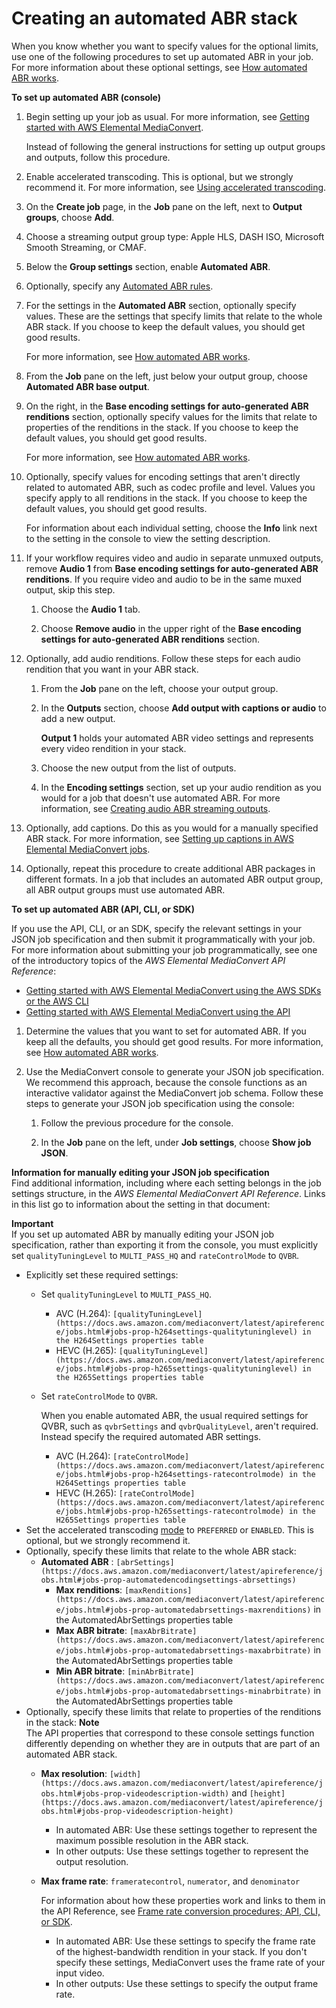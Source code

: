 # Creating an automated ABR stack<a name="creating-an-automated-abr-stack"></a>

When you know whether you want to specify values for the optional limits, use one of the following procedures to set up automated ABR in your job\. For more information about these optional settings, see [How automated ABR works](how-automated-abr-works.md)\.

**To set up automated ABR \(console\)**

1. Begin setting up your job as usual\. For more information, see [Getting started with AWS Elemental MediaConvert](getting-started.md)\.

   Instead of following the general instructions for setting up output groups and outputs, follow this procedure\.

1. Enable accelerated transcoding\. This is optional, but we strongly recommend it\. For more information, see [Using accelerated transcoding](accelerated-transcoding.md)\.

1. On the **Create job** page, in the **Job** pane on the left, next to **Output groups**, choose **Add**\.

1. Choose a streaming output group type: Apple HLS, DASH ISO, Microsoft Smooth Streaming, or CMAF\.

1. Below the **Group settings** section, enable **Automated ABR**\.

1. Optionally, specify any [Automated ABR rules](automated-abr-rules.md)\.

1. For the settings in the **Automated ABR** section, optionally specify values\. These are the settings that specify limits that relate to the whole ABR stack\. If you choose to keep the default values, you should get good results\.

   For more information, see [How automated ABR works](how-automated-abr-works.md)\.

1. From the **Job** pane on the left, just below your output group, choose **Automated ABR base output**\. 

1. On the right, in the **Base encoding settings for auto\-generated ABR renditions** section, optionally specify values for the limits that relate to properties of the renditions in the stack\. If you choose to keep the default values, you should get good results\.

   For more information, see [How automated ABR works](how-automated-abr-works.md)\.

1. Optionally, specify values for encoding settings that aren't directly related to automated ABR, such as codec profile and level\. Values you specify apply to all renditions in the stack\. If you choose to keep the default values, you should get good results\.

   For information about each individual setting, choose the **Info** link next to the setting in the console to view the setting description\.

1. If your workflow requires video and audio in separate unmuxed outputs, remove **Audio 1** from **Base encoding settings for auto\-generated ABR renditions**\. If you require video and audio to be in the same muxed output, skip this step\.

   1. Choose the **Audio 1** tab\.

   1. Choose **Remove audio** in the upper right of the **Base encoding settings for auto\-generated ABR renditions** section\.

1. Optionally, add audio renditions\. Follow these steps for each audio rendition that you want in your ABR stack\.

   1. From the **Job** pane on the left, choose your output group\.

   1. In the **Outputs** section, choose **Add output with captions or audio** to add a new output\.

      **Output 1** holds your automated ABR video settings and represents every video rendition in your stack\.

   1. Choose the new output from the list of outputs\.

   1. In the **Encoding settings** section, set up your audio rendition as you would for a job that doesn't use automated ABR\. For more information, see [Creating audio ABR streaming outputs](audio-abr-streaming-outputs.md)\.

1. Optionally, add captions\. Do this as you would for a manually specified ABR stack\. For more information, see [Setting up captions in AWS Elemental MediaConvert jobs](including-captions.md)\.

1. Optionally, repeat this procedure to create additional ABR packages in different formats\. In a job that includes an automated ABR output group, all ABR output groups must use automated ABR\.

**To set up automated ABR \(API, CLI, or SDK\)**

If you use the API, CLI, or an SDK, specify the relevant settings in your JSON job specification and then submit it programmatically with your job\. For more information about submitting your job programmatically, see one of the introductory topics of the *AWS Elemental MediaConvert API Reference*:
+ [Getting started with AWS Elemental MediaConvert using the AWS SDKs or the AWS CLI](https://docs.aws.amazon.com/mediaconvert/latest/apireference/custom-endpoints.html)
+ [Getting started with AWS Elemental MediaConvert using the API](https://docs.aws.amazon.com/mediaconvert/latest/apireference/getting-started.html)

1. Determine the values that you want to set for automated ABR\. If you keep all the defaults, you should get good results\. For more information, see [How automated ABR works](how-automated-abr-works.md)\.

1. Use the MediaConvert console to generate your JSON job specification\. We recommend this approach, because the console functions as an interactive validator against the MediaConvert job schema\. Follow these steps to generate your JSON job specification using the console:

   1. Follow the previous procedure for the console\.

   1. In the **Job** pane on the left, under **Job settings**, choose **Show job JSON**\.

**Information for manually editing your JSON job specification**  
Find additional information, including where each setting belongs in the job settings structure, in the *AWS Elemental MediaConvert API Reference*\. Links in this list go to information about the setting in that document:

**Important**  
If you set up automated ABR by manually editing your JSON job specification, rather than exporting it from the console, you must explicitly set `qualityTuningLevel` to `MULTI_PASS_HQ` and `rateControlMode` to `QVBR`\.
+ Explicitly set these required settings:
  + Set `qualityTuningLevel` to `MULTI_PASS_HQ`\.
    + AVC \(H\.264\): `[qualityTuningLevel](https://docs.aws.amazon.com/mediaconvert/latest/apireference/jobs.html#jobs-prop-h264settings-qualitytuninglevel) in the H264Settings properties table`
    + HEVC \(H\.265\): `[qualityTuningLevel](https://docs.aws.amazon.com/mediaconvert/latest/apireference/jobs.html#jobs-prop-h265settings-qualitytuninglevel) in the H265Settings properties table`
  + Set `rateControlMode` to `QVBR`\.

    When you enable automated ABR, the usual required settings for QVBR, such as `qvbrSettings` and `qvbrQualityLevel`, aren't required\. Instead specify the required automated ABR settings\.
    + AVC \(H\.264\): `[rateControlMode](https://docs.aws.amazon.com/mediaconvert/latest/apireference/jobs.html#jobs-prop-h264settings-ratecontrolmode) in the H264Settings properties table`
    + HEVC \(H\.265\): `[rateControlMode](https://docs.aws.amazon.com/mediaconvert/latest/apireference/jobs.html#jobs-prop-h265settings-ratecontrolmode) in the H265Settings properties table`
+ Set the accelerated transcoding [mode](https://docs.aws.amazon.com/mediaconvert/latest/apireference/jobs.html#jobs-model-accelerationsettings) to `PREFERRED` or `ENABLED`\. This is optional, but we strongly recommend it\.
+ Optionally, specify these limits that relate to the whole ABR stack:
  + **Automated ABR** : `[abrSettings](https://docs.aws.amazon.com/mediaconvert/latest/apireference/jobs.html#jobs-prop-automatedencodingsettings-abrsettings)`
    + **Max renditions**: `[maxRenditions](https://docs.aws.amazon.com/mediaconvert/latest/apireference/jobs.html#jobs-prop-automatedabrsettings-maxrenditions)` in the AutomatedAbrSettings properties table
    + **Max ABR bitrate**: `[maxAbrBitrate](https://docs.aws.amazon.com/mediaconvert/latest/apireference/jobs.html#jobs-prop-automatedabrsettings-maxabrbitrate)` in the AutomatedAbrSettings properties table
    + **Min ABR bitrate**: `[minAbrBitrate](https://docs.aws.amazon.com/mediaconvert/latest/apireference/jobs.html#jobs-prop-automatedabrsettings-minabrbitrate)` in the AutomatedAbrSettings properties table
+ Optionally, specify these limits that relate to properties of the renditions in the stack:
**Note**  
The API properties that correspond to these console settings function differently depending on whether they are in outputs that are part of an automated ABR stack\.
  + **Max resolution**: `[width](https://docs.aws.amazon.com/mediaconvert/latest/apireference/jobs.html#jobs-prop-videodescription-width)` and `[height](https://docs.aws.amazon.com/mediaconvert/latest/apireference/jobs.html#jobs-prop-videodescription-height)`
    + In automated ABR: Use these settings together to represent the maximum possible resolution in the ABR stack\.
    + In other outputs: Use these settings together to represent the output resolution\.
  + **Max frame rate**: `frameratecontrol`, `numerator`, and `denominator`

    For information about how these properties work and links to them in the API Reference, see [Frame rate conversion procedures; API, CLI, or SDK](converting-frame-rate.md#frame-rate-conversion-procedure-api)\.
    + In automated ABR: Use these settings to specify the frame rate of the highest\-bandwidth rendition in your stack\. If you don't specify these settings, MediaConvert uses the frame rate of your input video\.
    + In other outputs: Use these settings to specify the output frame rate\.